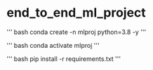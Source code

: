 # end_to_end_ml_project

''' bash 
conda create -n mlproj python=3.8 -y
'''

''' bash
conda activate mlproj
'''

''' bash
pip install -r requirements.txt
'''  